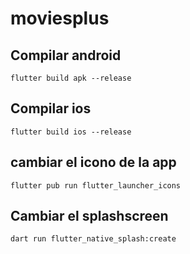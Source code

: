 # moviesplus

## Compilar android

    flutter build apk --release

## Compilar ios

    flutter build ios --release

## cambiar el icono de la app

    flutter pub run flutter_launcher_icons

## Cambiar el splashscreen

    dart run flutter_native_splash:create
